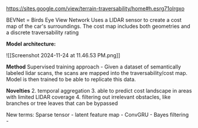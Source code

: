 https://sites.google.com/view/terrain-traversability/home#h.esrg71olrgxo

BEVNet = Birds Eye View Network
Uses a LIDAR sensor to create a cost map of the car's surroundings. The cost map includes both geometries and a discrete traversability rating

**Model architecture:**

![[Screenshot 2024-11-24 at 11.46.53 PM.png]]

**Method**
Supervised training approach - Given a dataset of semantically labeled lidar scans, the scans are mapped into the traversability/cost map. Model is then trained to be able to replicate this data.

**Novelties**
2. temporal aggregation
3. able to predict cost landscape in areas with limited LIDAR coverage
4. filtering out irrelevant obstacles, like branches or tree leaves that can be bypassed

New terms:
Sparse tensor - 
latent feature map - 
ConvGRU - 
Bayes filtering - 